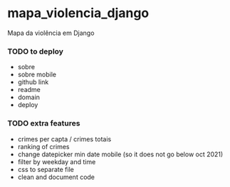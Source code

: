 # mapa_violencia_django
Mapa da violência em Django

### TODO to deploy
- sobre
- sobre mobile
- github link
- readme
- domain
- deploy

### TODO extra features
- crimes per capta / crimes totais
- ranking of crimes
- change datepicker min date mobile (so it does not go below oct 2021)
- filter by weekday and time
- css to separate file
- clean and document code